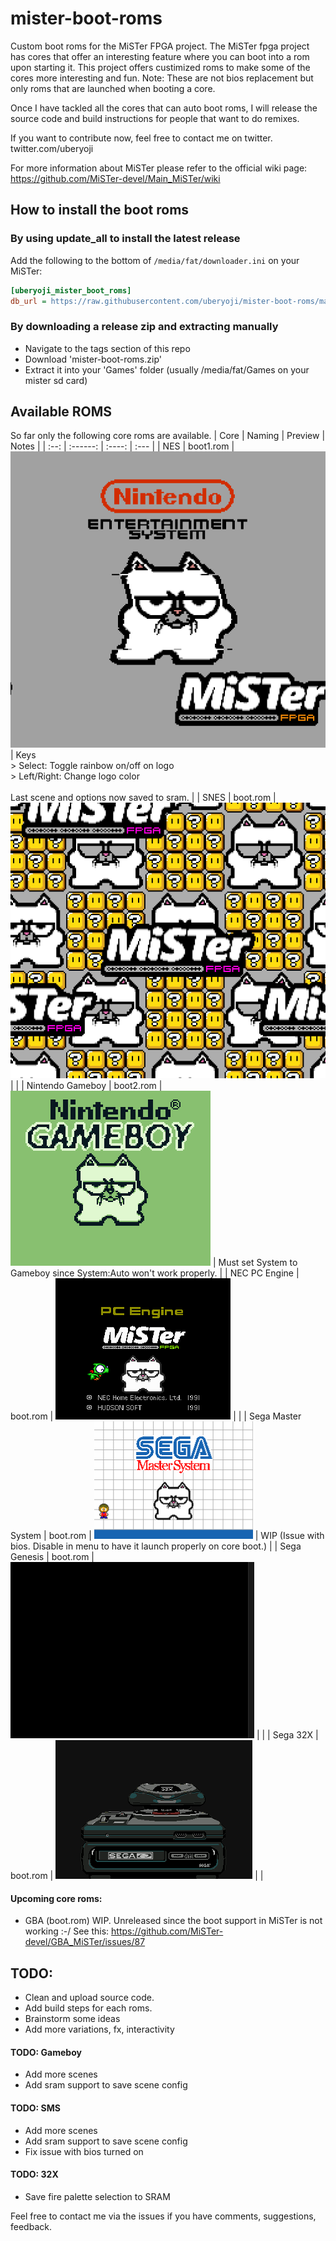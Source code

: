 # mister-boot-roms
Custom boot roms for the MiSTer FPGA project.
The MiSTer fpga project has cores that offer an interesting feature where you can boot into a rom upon starting it.
This project offers custimized roms to make some of the cores more interesting and fun.
Note: These are not bios replacement but only roms that are launched when booting a core.

Once I have tackled all the cores that can auto boot roms, I will release the source code and build instructions for people that want to do remixes.

If you want to contribute now, feel free to contact me on twitter. twitter.com/uberyoji

For more information about MiSTer please refer to the official wiki page: https://github.com/MiSTer-devel/Main_MiSTer/wiki

## How to install the boot roms

### By using update_all to install the latest release
Add the following to the bottom of `/media/fat/downloader.ini` on your MiSTer:
```ini
[uberyoji_mister_boot_roms]
db_url = https://raw.githubusercontent.com/uberyoji/mister-boot-roms/main/db/uberyoji_mister_boot_roms.json
```
### By downloading a release zip and extracting manually
- Navigate to the tags section of this repo
- Download 'mister-boot-roms.zip'
- Extract it into your 'Games' folder (usually /media/fat/Games on your mister sd card)
## Available ROMS
So far only the following core roms are available.
| Core | Naming | Preview | Notes |
| :--: | :------: | :----: | :--- | 
| NES | boot1.rom | ![NES](Images/NES.gif) | Keys<br/>> Select: Toggle rainbow on/off on logo<br/>> Left/Right: Change logo color<br/><br/>Last scene and options now saved to sram.  |
| SNES | boot.rom | ![NES](Images/snes.gif) | |
| Nintendo Gameboy | boot2.rom | ![Gameboy](Images/gameboy.gif) | Must set System to Gameboy since System:Auto won't work properly. |
| NEC PC Engine | boot.rom | ![PCE](Images/pce.gif) | |
| Sega Master System | boot.rom | ![SMS](Images/sms.gif) | WIP (Issue with bios. Disable in menu to have it launch properly on core boot.) |
| Sega Genesis | boot.rom | ![Genesis](Images/genesis.gif) |  |
| Sega 32X | boot.rom | ![32X](Images/32x.gif) |  |

#### Upcoming core roms:
- GBA (boot.rom) WIP. Unreleased since the boot support in MiSTer is not working :-/ See this: https://github.com/MiSTer-devel/GBA_MiSTer/issues/87

## TODO:
- Clean and upload source code.
- Add build steps for each roms.
- Brainstorm some ideas
- Add more variations, fx, interactivity

#### TODO: Gameboy
- Add more scenes
- Add sram support to save scene config

#### TODO: SMS
- Add more scenes
- Add sram support to save scene config
- Fix issue with bios turned on

#### TODO: 32X
- Save fire palette selection to SRAM
 

Feel free to contact me via the issues if you have comments, suggestions, feedback.
